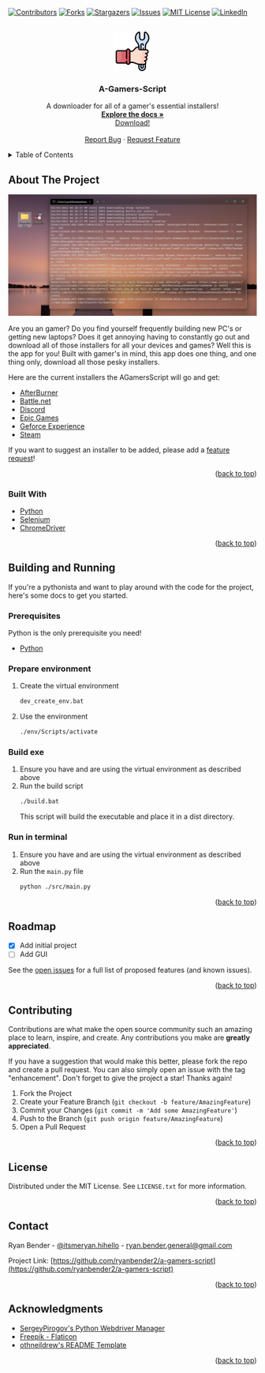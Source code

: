 <div id="top"></div>

[![Contributors][contributors-shield]][contributors-url]
[![Forks][forks-shield]][forks-url]
[![Stargazers][stars-shield]][stars-url]
[![Issues][issues-shield]][issues-url]
[![MIT License][license-shield]][license-url]
[![LinkedIn][linkedin-shield]][linkedin-url]

<!-- PROJECT LOGO -->
<br />
<div align="center">
  <a href="https://github.com/ryanbender2/a-gamers-script">
    <img src="images/logo.png" alt="Logo" width="80" height="80">
  </a>

  <h3 align="center">A-Gamers-Script</h3>

  <p align="center">
    A downloader for all of a gamer's essential installers!
    <br />
    <a href="https://github.com/ryanbender2/a-gamers-script"><strong>Explore the docs »</strong></a>
    <br />
    <a href="https://github.com/ryanbender2/a-gamers-script/raw/main/AGamersScript.exe">Download!</a>
    <br />
    <br />
    <a href="https://github.com/ryanbender2/a-gamers-script/issues">Report Bug</a>
    ·
    <a href="https://github.com/ryanbender2/a-gamers-script/issues">Request Feature</a>
  </p>
</div>

<!-- TABLE OF CONTENTS -->
<details>
  <summary>Table of Contents</summary>
  <ol>
    <li>
      <a href="#about-the-project">About The Project</a>
      <ul>
        <li><a href="#built-with">Built With</a></li>
      </ul>
    </li>
    <li>
      <a href="#building-and-running">Building and Running</a>
      <ul>
        <li><a href="#prerequisites">Prerequisites</a></li>
        <li><a href="#prepare-environment">Prepare Environment</a></li>
        <li><a href="#build-exe">Build exe</a></li>
        <li><a href="#run-in-terminal">Run in terminal</a></li>
      </ul>
    </li>
    <li><a href="#roadmap">Roadmap</a></li>
    <li><a href="#contributing">Contributing</a></li>
    <li><a href="#license">License</a></li>
    <li><a href="#contact">Contact</a></li>
    <li><a href="#acknowledgments">Acknowledgments</a></li>
  </ol>
</details>



<!-- ABOUT THE PROJECT -->
## About The Project

[![AGamersScript][product-screenshot]](https://github.com/ryanbender2/a-gamers-script)

Are you an gamer? Do you find yourself frequently building new PC's or getting new laptops? Does it get annoying having to constantly go out and download all of those installers for all your devices and games? Well this is the app for you! Built with gamer's in mind, this app does one thing, and one thing only, download all those pesky installers. 

Here are the current installers the AGamersScript will go and get:
* [AfterBurner](https://www.msi.com/Landing/afterburner/graphics-cards)
* [Battle.net](https://www.blizzard.com/en-us/)
* [Discord](https://discord.com/)
* [Epic Games](https://www.epicgames.com/store/en-US/)
* [Geforce Experience](https://www.nvidia.com/en-us/geforce/geforce-experience/)
* [Steam](https://store.steampowered.com/)

If you want to suggest an installer to be added, please add a [feature request](https://github.com/ryanbender2/a-gamers-script/issues)!

<p align="right">(<a href="#top">back to top</a>)</p>



### Built With

* [Python](https://www.python.org/)
* [Selenium](https://www.selenium.dev/)
* [ChromeDriver](https://chromedriver.chromium.org/home)

<p align="right">(<a href="#top">back to top</a>)</p>



<!-- GETTING STARTED -->
## Building and Running

If you're a pythonista and want to play around with the code for the project, here's some docs to get you started.

### Prerequisites

Python is the only prerequisite you need!

* [Python](https://www.python.org/)

### Prepare environment

1. Create the virtual environment
   ```sh
   dev_create_env.bat
   ```
2. Use the environment
   ```sh
   ./env/Scripts/activate
   ```

### Build exe

1. Ensure you have and are using the virtual environment as described above
2. Run the build script
   ```sh
   ./build.bat
   ```
   This script will build the executable and place it in a dist directory.

### Run in terminal

1. Ensure you have and are using the virtual environment as described above
2. Run the `main.py` file
   ```sh
   python ./src/main.py
   ```

<p align="right">(<a href="#top">back to top</a>)</p>



<!-- ROADMAP -->
## Roadmap

- [x] Add initial project
- [ ] Add GUI

See the [open issues](https://github.com/ryanbender2/a-gamers-script/issues) for a full list of proposed features (and known issues).

<p align="right">(<a href="#top">back to top</a>)</p>



<!-- CONTRIBUTING -->
## Contributing

Contributions are what make the open source community such an amazing place to learn, inspire, and create. Any contributions you make are **greatly appreciated**.

If you have a suggestion that would make this better, please fork the repo and create a pull request. You can also simply open an issue with the tag "enhancement".
Don't forget to give the project a star! Thanks again!

1. Fork the Project
2. Create your Feature Branch (`git checkout -b feature/AmazingFeature`)
3. Commit your Changes (`git commit -m 'Add some AmazingFeature'`)
4. Push to the Branch (`git push origin feature/AmazingFeature`)
5. Open a Pull Request

<p align="right">(<a href="#top">back to top</a>)</p>



<!-- LICENSE -->
## License

Distributed under the MIT License. See `LICENSE.txt` for more information.

<p align="right">(<a href="#top">back to top</a>)</p>



<!-- CONTACT -->
## Contact

Ryan Bender - [@itsmeryan.hihello](https://www.instagram.com/itsmeryan.hihello/) - ryan.bender.general@gmail.com

Project Link: [https://github.com/ryanbender2/a-gamers-script](https://github.com/ryanbender2/a-gamers-script)

<p align="right">(<a href="#top">back to top</a>)</p>



<!-- ACKNOWLEDGMENTS -->
## Acknowledgments

* [SergeyPirogov's Python Webdriver Manager](https://github.com/SergeyPirogov/webdriver_manager)
* [Freepik - Flaticon](https://www.flaticon.com/free-icons/installation)
* [othneildrew's README Template](https://github.com/othneildrew/Best-README-Template)

<p align="right">(<a href="#top">back to top</a>)</p>


<!-- MARKDOWN LINKS & IMAGES -->
<!-- https://www.markdownguide.org/basic-syntax/#reference-style-links -->
[contributors-shield]: https://img.shields.io/github/contributors/ryanbender2/a-gamers-script.svg?style=for-the-badge
[contributors-url]: https://github.com/ryanbender2/a-gamers-script/graphs/contributors
[forks-shield]: https://img.shields.io/github/forks/ryanbender2/a-gamers-script.svg?style=for-the-badge
[forks-url]: https://github.com/ryanbender2/a-gamers-script/network/members
[stars-shield]: https://img.shields.io/github/stars/ryanbender2/a-gamers-script.svg?style=for-the-badge
[stars-url]: https://github.com/ryanbender2/a-gamers-script/stargazers
[issues-shield]: https://img.shields.io/github/issues/ryanbender2/a-gamers-script.svg?style=for-the-badge
[issues-url]: https://github.com/ryanbender2/a-gamers-script/issues
[license-shield]: https://img.shields.io/github/license/ryanbender2/a-gamers-script.svg?style=for-the-badge
[license-url]: https://github.com/ryanbender2/a-gamers-script/blob/master/LICENSE.txt
[linkedin-shield]: https://img.shields.io/badge/-LinkedIn-black.svg?style=for-the-badge&logo=linkedin&colorB=555
[linkedin-url]: https://linkedin.com/in/ryan-bender-20a5a8154/
[product-screenshot]: images/screenshot.png